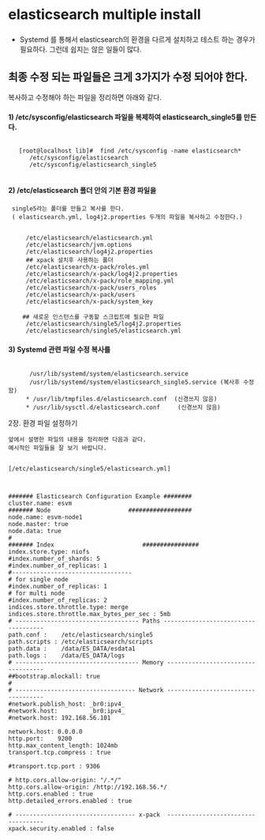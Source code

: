 ## 
#  elasticsearch multiple install
###

* Systemd 를 통해서 elasticsearch의 환경을 다르게 설치하고 테스트 하는 경우가 필요하다.
  그런데 쉽지는 않은 일들이 많다.
  
## 최종 수정 되는 파일들은 크게 3가지가 수정 되어야 한다.
   복사하고 수정해야 하는 파일을 정리하면 아래와 같다.

####  1)  /etc/sysconfig/elasticsearch 파일을 복제하여 elasticsearch_single5를 만든다.
<pre><code>
   [root@localhost lib]#  find /etc/sysconfig -name elasticsearch*
      /etc/sysconfig/elasticsearch
      /etc/sysconfig/elasticsearch_single5
 </code></pre>
 
####  2) /etc/elasticsearch  폴더 안의 기본 환경 파일을 
     single5라는 폴더를 만들고 복사를 한다.
	 ( elasticsearch.yml, log4j2.properties 두개의 파일을 복사하고 수정한다.)
<pre><code>	 
     /etc/elasticsearch/elasticsearch.yml
     /etc/elasticsearch/jvm.options 
     /etc/elasticsearch/log4j2.properties
	 ## xpack 설치후 사용하는 폴더
     /etc/elasticsearch/x-pack/roles.yml
     /etc/elasticsearch/x-pack/log4j2.properties
     /etc/elasticsearch/x-pack/role_mapping.yml
     /etc/elasticsearch/x-pack/users_roles
     /etc/elasticsearch/x-pack/users
     /etc/elasticsearch/x-pack/system_key	

	## 새로운 인스턴스를 구동할 스크립트에 필요한 파일 
     /etc/elasticsearch/single5/log4j2.properties
     /etc/elasticsearch/single5/elasticsearch.yml
</code></pre>

####   3) Systemd 관련 파일 수정 복사를
<pre><code>
      /usr/lib/systemd/system/elasticsearch.service
      /usr/lib/systemd/system/elasticsearch_single5.service (복사후 수정함)
     * /usr/lib/tmpfiles.d/elasticsearch.conf  (신경쓰지 않음)
     * /usr/lib/sysctl.d/elasticsearch.conf     (신경쓰지 않음)
</code></pre>

2장. 환경 파일 설정하기
   
    앞에서 설명한 파일의 내용을 정리하면 다음과 같다.
    예시적인 파일들을 잘 보기 바랍니다.
	
	
    [/etc/elasticsearch/single5/elasticsearch.yml]

<pre><code>		
	
####### Elasticsearch Configuration Example ########
cluster.name: esvm
####### Node                      ##################
node.name: esvm-node1
node.master: true
node.data: true
#
####### Index                         ################
index.store.type: niofs
#index.number_of_shards: 5
#index.number_of_replicas: 1
#----------------------------------
# for single node
#index.number_of_replicas: 1
# for multi node
#index.number_of_replicas: 2
indices.store.throttle.type: merge
indices.store.throttle.max_bytes_per_sec : 5mb
# ----------------------------------- Paths ------------------------------------
path.conf :    /etc/elasticsearch/single5
path.scripts : /etc/elasticsearch/scripts
path.data :    /data/ES_DATA/esdata1
path.logs :    /data/ES_DATA/logs
# ----------------------------------- Memory -----------------------------------
##bootstrap.mlockall: true
#
# ---------------------------------- Network -----------------------------------
#network.publish_host: _br0:ipv4_
#network.host:         _br0:ipv4_
#network.host: 192.168.56.101

network.host: 0.0.0.0
http.port:    9200
http.max_content_length: 1024mb
transport.tcp.compress : true

#transport.tcp.port : 9306

# http.cors.allow-origin: "/.*/"
http.cors.allow-origin: /http://192.168.56.*/
http.cors.enabled : true
http.detailed_errors.enabled : true

# ---------------------------------- x-pack  -----------------------------------
xpack.security.enabled : false

</code></pre>

   
